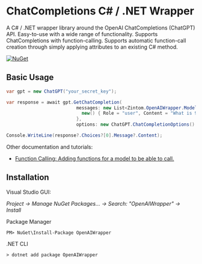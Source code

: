 # ChatCompletions C# / .NET Wrapper

A C# / .NET wrapper library around the OpenAI ChatCompletions (ChatGPT) API. Easy-to-use with a wide range of functionality. Supports ChatCompletions with function-calling. Supports automatic function-call creation through simply applying attributes to an existing C# method.

[![NuGet](https://img.shields.io/nuget/v/OpenAIWrapper?color=%2327ae60)](https://www.nuget.org/packages/OpenAIWrapper)

## Basic Usage
```c#
var gpt = new ChatGPT("your_secret_key");

var response = await gpt.GetChatCompletion(
                          messages: new List<Zintom.OpenAIWrapper.Models.Message> {
                            new() { Role = "user", Content = "What is 9 + 900?" }
                          },
                          options: new ChatGPT.ChatCompletionOptions() { Model = LanguageModels.GPT_3_5_Turbo });

Console.WriteLine(response?.Choices?[0].Message?.Content);

```

Other documentation and tutorials:

- [Function Calling: Adding functions for a model to be able to call.](Documentation/function_calling.md)

## Installation
Visual Studio GUI:

*Project -> Manage NuGet Packages... -> Search: "OpenAIWrapper" -> Install*

Package Manager

`PM> NuGet\Install-Package OpenAIWrapper`

.NET CLI

`> dotnet add package OpenAIWrapper`

